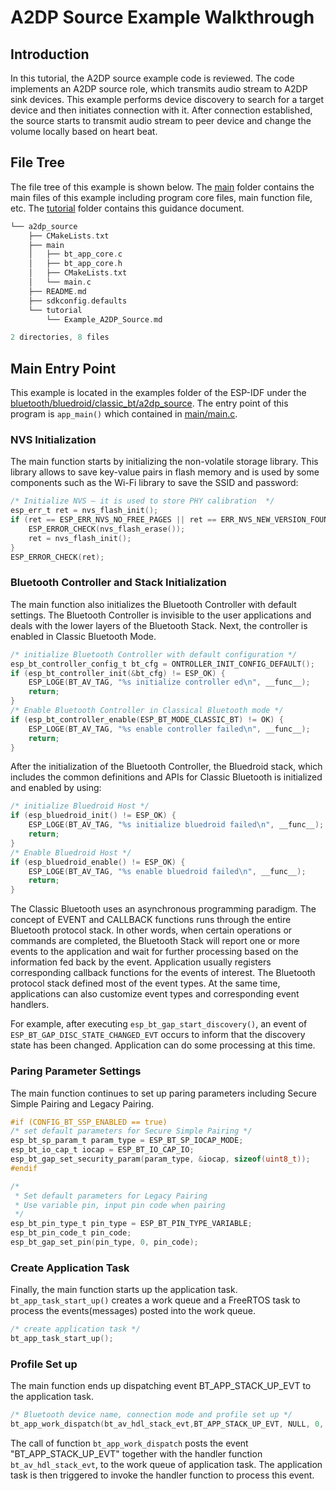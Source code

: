 # A2DP Source Example Walkthrough

## Introduction

In this tutorial, the A2DP source example code is reviewed. The code implements an A2DP source role, which transmits audio stream to A2DP sink devices. This example performs device discovery to search for a target device and then initiates connection with it. After connection established, the source starts to transmit audio stream to peer device and change the volume locally based on heart beat.

## File Tree

The file tree of this example is shown below. The [main](../main) folder contains the main files of this example including program core files, main function file, etc. The [tutorial](../tutorial) folder contains this guidance document.

```c
└── a2dp_source
    ├── CMakeLists.txt
    ├── main
    │   ├── bt_app_core.c
    │   ├── bt_app_core.h
    │   ├── CMakeLists.txt
    │   └── main.c
    ├── README.md
    ├── sdkconfig.defaults
    └── tutorial
        └── Example_A2DP_Source.md

2 directories, 8 files
```

## Main Entry Point

This example is located in the examples folder of the ESP-IDF under the [bluetooth/bluedroid/classic_bt/a2dp_source](../). The entry point of this program is `app_main()` which contained in [main/main.c](../main/main.c).

### NVS Initialization

The main function starts by initializing the non-volatile storage library. This library allows to save key-value pairs in flash memory and is used by some components such as the Wi-Fi library to save the SSID and password:

```c
/* Initialize NVS — it is used to store PHY calibration  */
esp_err_t ret = nvs_flash_init();
if (ret == ESP_ERR_NVS_NO_FREE_PAGES || ret == ERR_NVS_NEW_VERSION_FOUND) {
    ESP_ERROR_CHECK(nvs_flash_erase());
    ret = nvs_flash_init();
}
ESP_ERROR_CHECK(ret);
```

### Bluetooth Controller and Stack Initialization

The main function also initializes the Bluetooth Controller with default settings. The Bluetooth Controller is invisible to the user applications and deals with the lower layers of the Bluetooth Stack. Next, the controller is enabled in Classic Bluetooth Mode.

```c
/* initialize Bluetooth Controller with default configuration */
esp_bt_controller_config_t bt_cfg = ONTROLLER_INIT_CONFIG_DEFAULT();
if (esp_bt_controller_init(&bt_cfg) != ESP_OK) {
    ESP_LOGE(BT_AV_TAG, "%s initialize controller ed\n", __func__);
    return;
}
/* Enable Bluetooth Controller in Classical Bluetooth mode */
if (esp_bt_controller_enable(ESP_BT_MODE_CLASSIC_BT) != OK) {
    ESP_LOGE(BT_AV_TAG, "%s enable controller failed\n", __func__);
    return;
}
```

After the initialization of the Bluetooth Controller, the Bluedroid stack, which includes the common definitions and APIs for Classic Bluetooth is initialized and enabled by using:

```c
/* initialize Bluedroid Host */
if (esp_bluedroid_init() != ESP_OK) {
    ESP_LOGE(BT_AV_TAG, "%s initialize bluedroid failed\n", __func__);
    return;
}
/* Enable Bluedroid Host */
if (esp_bluedroid_enable() != ESP_OK) {
    ESP_LOGE(BT_AV_TAG, "%s enable bluedroid failed\n", __func__);
    return;
}
```

The Classic Bluetooth uses an asynchronous programming paradigm. The concept of EVENT and CALLBACK functions runs through the entire Bluetooth protocol stack. In other words, when certain operations or commands are completed, the Bluetooth Stack will report one or more events to the application and wait for further processing based on the information fed back by the event. Application usually registers corresponding callback functions for the events of interest. The Bluetooth protocol stack defined most of the event types. At the same time, applications can also customize event types and corresponding event handlers.

For example, after executing `esp_bt_gap_start_discovery()`, an event of `ESP_BT_GAP_DISC_STATE_CHANGED_EVT` occurs to inform that the discovery state has been changed. Application can do some processing at this time.

### Paring Parameter Settings

The main function continues to set up paring parameters including Secure Simple Pairing and Legacy Pairing.

```c
#if (CONFIG_BT_SSP_ENABLED == true)
/* set default parameters for Secure Simple Pairing */
esp_bt_sp_param_t param_type = ESP_BT_SP_IOCAP_MODE;
esp_bt_io_cap_t iocap = ESP_BT_IO_CAP_IO;
esp_bt_gap_set_security_param(param_type, &iocap, sizeof(uint8_t));
#endif

/*
 * Set default parameters for Legacy Pairing
 * Use variable pin, input pin code when pairing
 */
esp_bt_pin_type_t pin_type = ESP_BT_PIN_TYPE_VARIABLE;
esp_bt_pin_code_t pin_code;
esp_bt_gap_set_pin(pin_type, 0, pin_code);
```

### Create Application Task

Finally, the main function starts up the application task. `bt_app_task_start_up()` creates a work queue and a FreeRTOS task to process the events(messages) posted into the work queue.

```c
/* create application task */
bt_app_task_start_up();
```

### Profile Set up

The main function ends up dispatching event BT_APP_STACK_UP_EVT to the application task.

```c
/* Bluetooth device name, connection mode and profile set up */
bt_app_work_dispatch(bt_av_hdl_stack_evt,BT_APP_STACK_UP_EVT, NULL, 0, NULL);
```

The call of function `bt_app_work_dispatch` posts the event "BT_APP_STACK_UP_EVT" together with the handler function `bt_av_hdl_stack_evt`, to the work queue of application task. The application task is then triggered to invoke the handler function to process this event.
